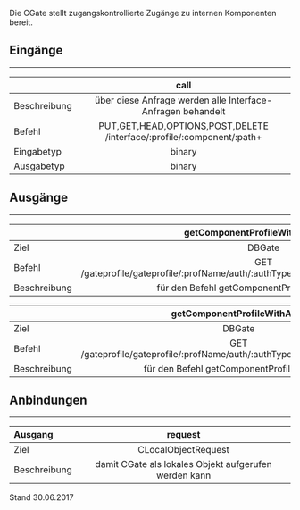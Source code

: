 Die CGate stellt zugangskontrollierte Zugänge zu internen Komponenten bereit.

## Eingänge
---------------

||call|
| :----------- |:-----: |
|Beschreibung| über diese Anfrage werden alle Interface-Anfragen behandelt|
|Befehl| PUT,GET,HEAD,OPTIONS,POST,DELETE<br>/interface/:profile/:component/:path+|
|Eingabetyp| binary|
|Ausgabetyp| binary|


## Ausgänge
---------------

||getComponentProfileWithAuthLogin|
| :----------- |:-----: |
|Ziel| DBGate|
|Befehl| GET<br>/gateprofile/gateprofile/:profName/auth/:authType/component/:component/login/:login|
|Beschreibung| für den Befehl getComponentProfileWithAuthLogin|

||getComponentProfileWithAuth|
| :----------- |:-----: |
|Ziel| DBGate|
|Befehl| GET<br>/gateprofile/gateprofile/:profName/auth/:authType/component/:component|
|Beschreibung| für den Befehl getComponentProfileWithAuth|


## Anbindungen
---------------

|Ausgang|request|
| :----------- |:-----: |
|Ziel| CLocalObjectRequest|
|Beschreibung| damit CGate als lokales Objekt aufgerufen werden kann|


Stand 30.06.2017

